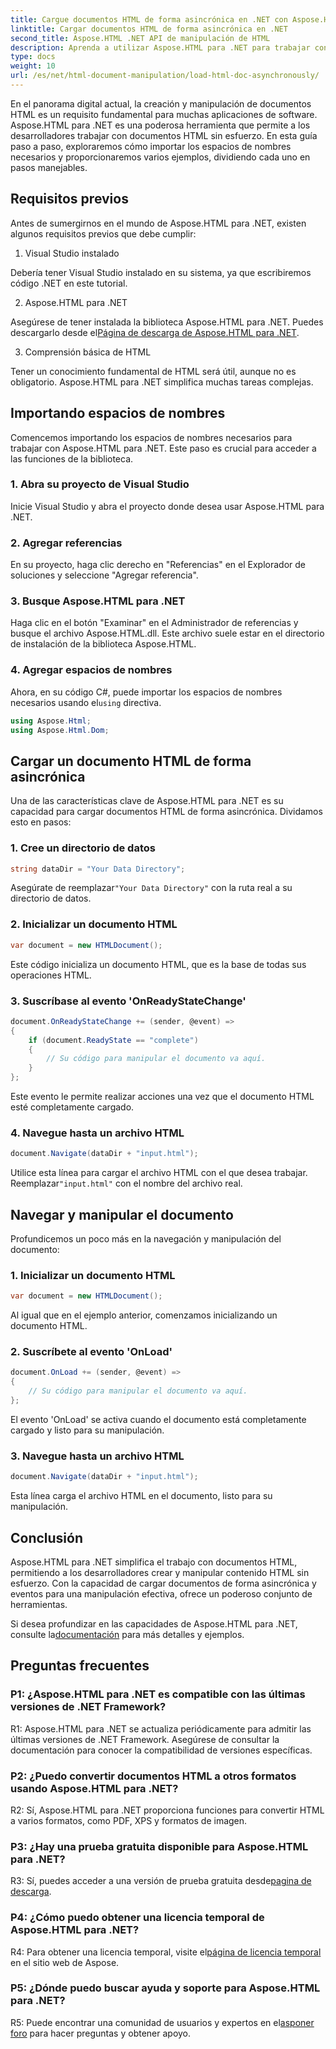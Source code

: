 ```yaml
---
title: Cargue documentos HTML de forma asincrónica en .NET con Aspose.HTML
linktitle: Cargar documentos HTML de forma asincrónica en .NET
second_title: Aspose.HTML .NET API de manipulación de HTML
description: Aprenda a utilizar Aspose.HTML para .NET para trabajar con documentos HTML. Guía paso a paso con ejemplos y preguntas frecuentes para desarrolladores.
type: docs
weight: 10
url: /es/net/html-document-manipulation/load-html-doc-asynchronously/
---
```


En el panorama digital actual, la creación y manipulación de documentos HTML es un requisito fundamental para muchas aplicaciones de software. Aspose.HTML para .NET es una poderosa herramienta que permite a los desarrolladores trabajar con documentos HTML sin esfuerzo. En esta guía paso a paso, exploraremos cómo importar los espacios de nombres necesarios y proporcionaremos varios ejemplos, dividiendo cada uno en pasos manejables.

## Requisitos previos

Antes de sumergirnos en el mundo de Aspose.HTML para .NET, existen algunos requisitos previos que debe cumplir:

1. Visual Studio instalado

Debería tener Visual Studio instalado en su sistema, ya que escribiremos código .NET en este tutorial.

2. Aspose.HTML para .NET

 Asegúrese de tener instalada la biblioteca Aspose.HTML para .NET. Puedes descargarlo desde el[Página de descarga de Aspose.HTML para .NET](https://releases.aspose.com/html/net/).

3. Comprensión básica de HTML

Tener un conocimiento fundamental de HTML será útil, aunque no es obligatorio. Aspose.HTML para .NET simplifica muchas tareas complejas.

## Importando espacios de nombres

Comencemos importando los espacios de nombres necesarios para trabajar con Aspose.HTML para .NET. Este paso es crucial para acceder a las funciones de la biblioteca.

### 1. Abra su proyecto de Visual Studio

Inicie Visual Studio y abra el proyecto donde desea usar Aspose.HTML para .NET.

### 2. Agregar referencias

En su proyecto, haga clic derecho en "Referencias" en el Explorador de soluciones y seleccione "Agregar referencia".

### 3. Busque Aspose.HTML para .NET

Haga clic en el botón "Examinar" en el Administrador de referencias y busque el archivo Aspose.HTML.dll. Este archivo suele estar en el directorio de instalación de la biblioteca Aspose.HTML.

### 4. Agregar espacios de nombres

 Ahora, en su código C#, puede importar los espacios de nombres necesarios usando el`using` directiva.

```csharp
using Aspose.Html;
using Aspose.Html.Dom;
```

## Cargar un documento HTML de forma asincrónica

Una de las características clave de Aspose.HTML para .NET es su capacidad para cargar documentos HTML de forma asincrónica. Dividamos esto en pasos:

### 1. Cree un directorio de datos

```csharp
string dataDir = "Your Data Directory";
```

 Asegúrate de reemplazar`"Your Data Directory"` con la ruta real a su directorio de datos.

### 2. Inicializar un documento HTML

```csharp
var document = new HTMLDocument();
```

Este código inicializa un documento HTML, que es la base de todas sus operaciones HTML.

### 3. Suscríbase al evento 'OnReadyStateChange'

```csharp
document.OnReadyStateChange += (sender, @event) =>
{
    if (document.ReadyState == "complete")
    {
        // Su código para manipular el documento va aquí.
    }
};
```

Este evento le permite realizar acciones una vez que el documento HTML esté completamente cargado.

### 4. Navegue hasta un archivo HTML

```csharp
document.Navigate(dataDir + "input.html");
```

 Utilice esta línea para cargar el archivo HTML con el que desea trabajar. Reemplazar`"input.html"` con el nombre del archivo real.

## Navegar y manipular el documento

Profundicemos un poco más en la navegación y manipulación del documento:

### 1. Inicializar un documento HTML

```csharp
var document = new HTMLDocument();
```

Al igual que en el ejemplo anterior, comenzamos inicializando un documento HTML.

### 2. Suscríbete al evento 'OnLoad'

```csharp
document.OnLoad += (sender, @event) =>
{
    // Su código para manipular el documento va aquí.
};
```

El evento 'OnLoad' se activa cuando el documento está completamente cargado y listo para su manipulación.

### 3. Navegue hasta un archivo HTML

```csharp
document.Navigate(dataDir + "input.html");
```

Esta línea carga el archivo HTML en el documento, listo para su manipulación.

## Conclusión

Aspose.HTML para .NET simplifica el trabajo con documentos HTML, permitiendo a los desarrolladores crear y manipular contenido HTML sin esfuerzo. Con la capacidad de cargar documentos de forma asincrónica y eventos para una manipulación efectiva, ofrece un poderoso conjunto de herramientas.

 Si desea profundizar en las capacidades de Aspose.HTML para .NET, consulte la[documentación](https://reference.aspose.com/html/net/) para más detalles y ejemplos.

## Preguntas frecuentes

### P1: ¿Aspose.HTML para .NET es compatible con las últimas versiones de .NET Framework?

R1: Aspose.HTML para .NET se actualiza periódicamente para admitir las últimas versiones de .NET Framework. Asegúrese de consultar la documentación para conocer la compatibilidad de versiones específicas.

### P2: ¿Puedo convertir documentos HTML a otros formatos usando Aspose.HTML para .NET?

R2: Sí, Aspose.HTML para .NET proporciona funciones para convertir HTML a varios formatos, como PDF, XPS y formatos de imagen.

### P3: ¿Hay una prueba gratuita disponible para Aspose.HTML para .NET?

 R3: Sí, puedes acceder a una versión de prueba gratuita desde[pagina de descarga](https://releases.aspose.com/).

### P4: ¿Cómo puedo obtener una licencia temporal de Aspose.HTML para .NET?

 R4: Para obtener una licencia temporal, visite el[página de licencia temporal](https://purchase.aspose.com/temporary-license/) en el sitio web de Aspose.

### P5: ¿Dónde puedo buscar ayuda y soporte para Aspose.HTML para .NET?

 R5: Puede encontrar una comunidad de usuarios y expertos en el[asponer foro](https://forum.aspose.com/) para hacer preguntas y obtener apoyo.